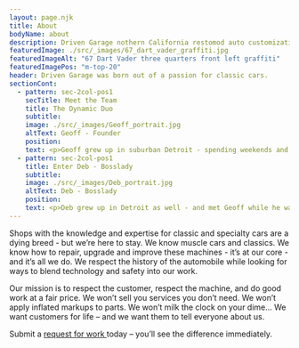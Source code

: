```yaml
---
layout: page.njk
title: About
bodyName: about
description: Driven Garage nothern California restomod auto customization and repair shop
featuredImage: ./src/_images/67_dart_vader_graffiti.jpg
featuredImageAlt: "67 Dart Vader three quarters front left graffiti"
featuredImagePos: "m-top-20"
header: Driven Garage was born out of a passion for classic cars.
sectionCont:
  - pattern: sec-2col-pos1
    secTitle: Meet the Team
    title: The Dynamic Duo
    subtitle: 
    image: ./src/_images/Geoff_portrait.jpg
    altText: Geoff - Founder
    position: 
    text: <p>Geoff grew up in suburban Detroit - spending weekends and summers at his fathers body shop.  Cars are in his blood and he earned money at the shop sweeping floors, cleaning up and by age 12 was painting cars. Always a creative force - Geoff chose to attend a prestigious art University instead of taking over the shop from pops. A career as a graphic designer / art director blossomed and Geoff moved to California in 1998.</p><p>Cars kept calling him and he always had one or two project cars in the works while working in Advertising and Marketing. Eventually, after the urging of friends and family - Geoff turned his hobby into a career move and traded boardroom meetings into a toolbox in a shop. Success came early with several of Geoff’s full builds under the Alloy Motors brand being featured in magazines, books and media. The shop was growing fast and getting noticed.</p>
  - pattern: sec-2col-pos1
    title: Enter Deb - Bosslady
    subtitle: 
    image: ./src/_images/Deb_portrait.jpg
    altText: Deb - Bosslady
    position: 
    text: <p>Deb grew up in Detroit as well - and met Geoff while he was working in advertising. Years passed after meeting and they became a couple. Deb was running a successful salon in San Francisco while working on Commercial sets doing hair and make-up for ad work, as well as rock stars. She’s a firecracker and an entrepreneur who knows how to rally a team - make things happen, and keep people happy.</p><p>Deb came in to help Geoff grow the business and help manage the people, finances and growth - and Driven Garage was born. Deb wears many hats here and keeps everything running smooth.</p>
---
```

<p>Shops with the knowledge and expertise for classic and specialty cars are a dying breed - but we’re here to stay. We know muscle cars and classics. We know how to repair, upgrade and improve these machines - it’s at our core - and it’s all we do. We respect the history of the automobile while looking for ways to blend technology and safety into our work.</p>
<p>Our mission is to respect the customer, respect the machine, and do good work at a fair price. We won’t sell you services you don’t need. We won’t apply inflated markups to parts. We won’t milk the clock on your dime… We want customers for life – and we want them to tell everyone about us.</p>
<p>Submit a <a href="http://drivengarage.com/work-request/">request for work </a>today – you’ll see the difference immediately.</p>


